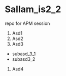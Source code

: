 # Sallam_is2_2
repo for APM session
1.  Asd1
1.  Asd2
1.  Asd3
   * subasd_3_1
   * subasd3_2
1. Asd4

